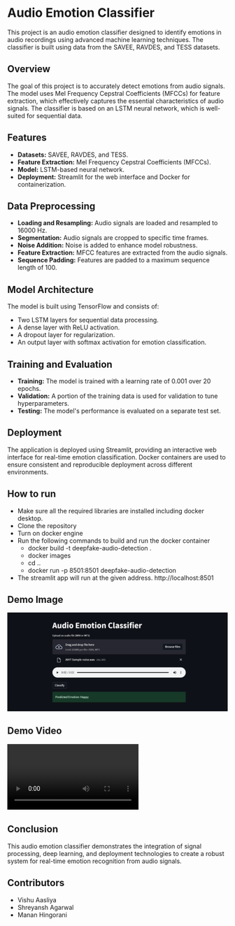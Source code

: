 
# **Audio Emotion Classifier**

This project is an audio emotion classifier designed to identify emotions in audio recordings using advanced machine learning techniques. The classifier is built using data from the SAVEE, RAVDES, and TESS datasets.

## Overview
The goal of this project is to accurately detect emotions from audio signals. The model uses Mel Frequency Cepstral Coefficients (MFCCs) for feature extraction, which effectively captures the essential characteristics of audio signals. The classifier is based on an LSTM neural network, which is well-suited for sequential data.

## Features
- **Datasets:** SAVEE, RAVDES, and TESS.
- **Feature Extraction:** Mel Frequency Cepstral Coefficients (MFCCs).
- **Model:** LSTM-based neural network.
- **Deployment:** Streamlit for the web interface and Docker for containerization.

## Data Preprocessing
- **Loading and Resampling:** Audio signals are loaded and resampled to 16000 Hz.
- **Segmentation:** Audio signals are cropped to specific time frames.
- **Noise Addition:** Noise is added to enhance model robustness.
- **Feature Extraction:** MFCC features are extracted from the audio signals.
- **Sequence Padding:** Features are padded to a maximum sequence length of 100.

## Model Architecture
The model is built using TensorFlow and consists of:

- Two LSTM layers for sequential data processing.
- A dense layer with ReLU activation.
- A dropout layer for regularization.
- An output layer with softmax activation for emotion classification.

## Training and Evaluation
- **Training:** The model is trained with a learning rate of 0.001 over 20 epochs.
- **Validation:** A portion of the training data is used for validation to tune hyperparameters.
- **Testing:** The model's performance is evaluated on a separate test set.

## Deployment
The application is deployed using Streamlit, providing an interactive web interface for real-time emotion classification. Docker containers are used to ensure consistent and reproducible deployment across different environments.

## How to run 
- Make sure all the required libraries are installed including docker desktop.
- Clone the repository
- Turn on docker engine
- Run the following commands to build and run the docker container 
    - docker build -t deepfake-audio-detection .
    - docker images
    - cd ..
    - docker run -p 8501:8501 deepfake-audio-detection
- The streamlit app will run at the given address. http://localhost:8501

## Demo Image
![Demo Image](Demo_image.png)

## Demo Video
![Demo Video](Demo_video.mp4)

## Conclusion
This audio emotion classifier demonstrates the integration of signal processing, deep learning, and deployment technologies to create a robust system for real-time emotion recognition from audio signals.

## Contributors
- Vishu Aasliya
- Shreyansh Agarwal
- Manan Hingorani

